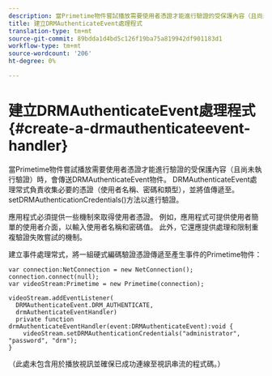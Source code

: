 ```yaml
---
description: 當Primetime物件嘗試播放需要使用者憑證才能進行驗證的受保護內容（且尚未執行驗證）時，會傳送DRMAuthenticateEvent物件。 DRMAuthenticateEvent處理常式負責收集必要的憑證（使用者名稱、密碼和類型），並將值傳遞至。setDRMAuthenticationCredentials()方法以進行驗證。
title: 建立DRMAuthenticateEvent處理程式
translation-type: tm+mt
source-git-commit: 89bdda1d4bd5c126f19ba75a819942df901183d1
workflow-type: tm+mt
source-wordcount: '206'
ht-degree: 0%

---
```



# 建立DRMAuthenticateEvent處理程式{#create-a-drmauthenticateevent-handler}

當Primetime物件嘗試播放需要使用者憑證才能進行驗證的受保護內容（且尚未執行驗證）時，會傳送DRMAuthenticateEvent物件。 DRMAuthenticateEvent處理常式負責收集必要的憑證（使用者名稱、密碼和類型），並將值傳遞至。setDRMAuthenticationCredentials()方法以進行驗證。

應用程式必須提供一些機制來取得使用者憑證。 例如，應用程式可提供使用者簡單的使用者介面，以輸入使用者名稱和密碼值。 此外，它還應提供處理和限制重複驗證失敗嘗試的機制。

建立事件處理常式，將一組硬式編碼驗證憑證傳遞至產生事件的Primetime物件：

```
var connection:NetConnection = new NetConnection();  
connection.connect(null);  
var videoStream:Primetime = new Primetime(connection);  
 
videoStream.addEventListener( 
  DRMAuthenticateEvent.DRM_AUTHENTICATE,  
  drmAuthenticateEventHandler)  
  private function drmAuthenticateEventHandler(event:DRMAuthenticateEvent):void {  
    videoStream.setDRMAuthenticationCredentials("administrator", "password", "drm");  
} 
```

（此處未包含用於播放視訊並確保已成功連線至視訊串流的程式碼。）
